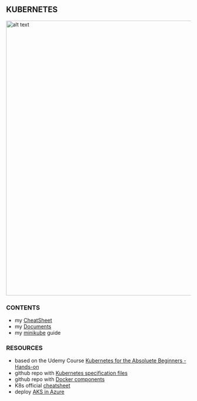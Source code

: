 ## KUBERNETES

<!-- ![k8s image](https://learnk8s.io/a/77946cb3b8683dd4824f20acb30d1b12.svg) -->
<img src="https://learnk8s.io/a/77946cb3b8683dd4824f20acb30d1b12.svg" alt="alt text" width="750">

### CONTENTS

- my [CheatSheet](docs/CheatSheet.md)
- my [Documents](docs/)
- my [minikube](docs/Minikube.md) guide

### RESOURCES

- based on the Udemy Course [Kubernetes for the Absoluete Beginners - Hands-on](https://www.udemy.com/course/learn-kubernetes/)
- github repo with [Kubernetes specification files](https://github.com/kodekloudhub/example-voting-app-kubernetes)
- github repo with [Docker components](https://github.com/dockersamples/example-voting-app)
- K8s official [cheatsheet](https://kubernetes.io/docs/reference/kubectl/cheatsheet/)
- deploy [AKS in Azure](https://learn.microsoft.com/en-us/azure/aks/learn/quick-kubernetes-deploy-portal?tabs=azure-cli)
